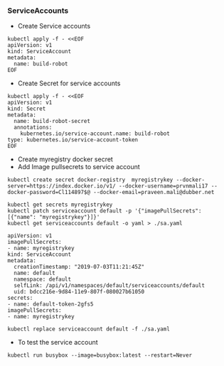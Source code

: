 ### ServiceAccounts

- Create Service accounts
```
kubectl apply -f - <<EOF
apiVersion: v1
kind: ServiceAccount
metadata:
  name: build-robot
EOF
``` 

- Create Secret for service accounts
```
kubectl apply -f - <<EOF
apiVersion: v1
kind: Secret
metadata:
  name: build-robot-secret
  annotations:
    kubernetes.io/service-account.name: build-robot
type: kubernetes.io/service-account-token
EOF

```
- Create myregistry docker secret
- Add Image pullsecrets to service account

```
kubectl create secret docker-registry  myregistrykey --docker-server=https://index.docker.io/v1/ --docker-username=prvnmali17 --docker-password=Cl114897$@ --docker-email=praveen.mali@dubber.net

kubectl get secrets myregistrykey
kubectl patch serviceaccount default -p '{"imagePullSecrets": [{"name": "myregistrykey"}]}'
kubectl get serviceaccounts default -o yaml > ./sa.yaml
```

```
apiVersion: v1
imagePullSecrets:
- name: myregistrykey
kind: ServiceAccount
metadata:
  creationTimestamp: "2019-07-03T11:21:45Z"
  name: default
  namespace: default
  selfLink: /api/v1/namespaces/default/serviceaccounts/default
  uid: bdcc216e-9d84-11e9-807f-080027b61050
secrets:
- name: default-token-2gfs5
imagePullSecrets:
- name: myregistrykey
```
```
kubectl replace serviceaccount default -f ./sa.yaml
```

- To test the service account 

```
kubectl run busybox --image=busybox:latest --restart=Never
```

    